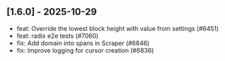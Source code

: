 ## [1.6.0] - 2025-10-29

* feat: Override the lowest block height with value from settings (#6451)
* feat: radix e2e tests (#7060)
* fix: Add domain into spans in Scraper (#6846)
* fix: Improve logging for cursor creation (#6836)
